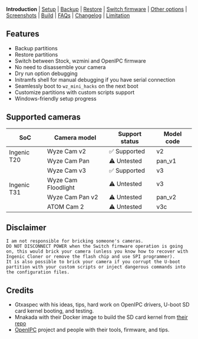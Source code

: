 **Introduction** | [Setup](README_setup.md) | [Backup](README_backup.md) | [Restore](README_restore.md) | [Switch firmware](README_switch_firmware.md) | [Other options](README_other_options.md) | [Screenshots](README_screenshots.md) | [Build](README_build.md) | [FAQs](README_FAQs.md) | [Changelog](Changelog.md) | [Limitation](Limitation.md)

## Features

- Backup partitions
- Restore partitions
- Switch between Stock, wzmini and OpenIPC firmware
- No need to disassemble your camera
- Dry run option debugging
- Initramfs shell for manual debugging if you have serial connection
- Seamlessly boot to `wz_mini_hacks` on the next boot
- Customize partitions with custom scripts support
- Windows-friendly setup progress

## Supported cameras
<table>
    <thead>
        <tr>
            <th>SoC</th>
            <th>Camera model</th>
            <th>Support status</th>
            <th>Model code</th>
        </tr>
    </thead>
    <tbody>
        <tr>
            <td rowspan=2>Ingenic T20</td>
            <td>Wyze Cam v2</td>
            <td>✅ Supported</td>
            <td >v2</td>
        </tr>
        <tr>
            <td>Wyze Cam Pan</td>
            <td>⚠️ Untested</td>
            <td>pan_v1</td>
        </tr>
        <tr>
            <td rowspan=4>Ingenic T31</td>
            <td>Wyze Cam v3</td>
            <td>✅ Supported</td>
            <td>v3</td>
        </tr>
        <tr>
            <td>Wyze Cam Floodlight</td>
            <td>⚠️ Untested</td>
            <td>v3</td>
        </tr>
        <tr>
            <td>Wyze Cam Pan v2</td>
            <td>⚠️ Untested</td>
            <td>pan_v2</td>
        </tr>
        <tr>
            <td>ATOM Cam 2</td>
            <td>⚠️ Untested</td>
            <td>v3c</td>
        </tr>
    </tbody>
</table>

## Disclaimer

```
I am not responsible for bricking someone's cameras.
DO NOT DISCONNECT POWER when the Switch firmware operation is going on, this would brick your camera (unless you know how to recover with Ingenic Cloner or remove the flash chip and use SPI programmer).
It is also possible to brick your camera if you corrupt the U-boot partition with your custom scripts or inject dangerous commands into the configuration files.
```

## Credits

- Gtxaspec with his ideas, tips, hard work on OpenIPC drivers, U-boot SD card kernel booting, and testing.
- Mnakada with their Docker image to build the SD card kernel from [their repo](https://github.com/mnakada/atomcam_tools)
- [OpenIPC](https://github.com/OpenIPC) project and people with their tools, firmware, and tips.
